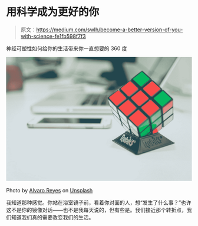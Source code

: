 # 用科学成为更好的你

> 原文：<https://medium.com/swlh/become-a-better-version-of-you-with-science-fe1fb598f7f3>

神经可塑性如何给你的生活带来你一直想要的 360 度

![](img/38cc20c36a5d13ae9b1646d6afe5f999.png)

Photo by [Alvaro Reyes](https://unsplash.com/@alvaroreyes?utm_source=medium&utm_medium=referral) on [Unsplash](https://unsplash.com?utm_source=medium&utm_medium=referral)

我知道那种感觉。你站在浴室镜子前，看着你对面的人，想“发生了什么事？”也许这不是你的镜像对话——也不是我每天说的，但有些是。我们接近那个转折点，我们知道我们真的需要改变我们的生活。